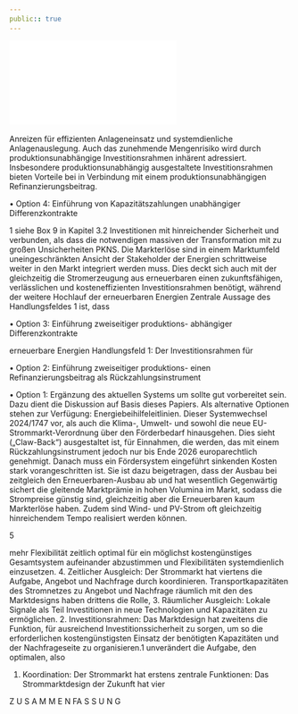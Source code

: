 ```yaml
---
public:: true
---
```

![./pages/page7.pdf](../assets/./pages/page7.pdf)




Anreizen für effizienten Anlageneinsatz und systemdienliche Anlagenauslegung. Auch das zunehmende Mengenrisiko wird durch produktionsunabhängige Investitionsrahmen inhärent adressiert.
Insbesondere produktionsunabhängig ausgestaltete Investitionsrahmen bieten Vorteile bei
in Verbindung mit einem produktionsunabhängigen Refinanzierungsbeitrag.

• Option 4: Einführung von Kapazitätszahlungen
unabhängiger Differenzkontrakte

1 siehe Box 9 in Kapitel 3.2
Investitionen mit hinreichender Sicherheit und
verbunden, als dass die notwendigen massiven
der Transformation mit zu großen Unsicherheiten
PKNS. Die Markterlöse sind in einem Marktumfeld
uneingeschränkten Ansicht der Stakeholder der
Energien schrittweise weiter in den Markt integriert werden muss. Dies deckt sich auch mit der
gleichzeitig die Stromerzeugung aus erneuerbaren
einen zukunftsfähigen, verlässlichen und kosteneffizienten Investitionsrahmen benötigt, während
der weitere Hochlauf der erneuerbaren Energien
Zentrale Aussage des Handlungsfeldes 1 ist, dass

• Option 3: Einführung zweiseitiger produktions-
abhängiger Differenzkontrakte

erneuerbare Energien
Handlungsfeld 1: Der Investitionsrahmen für

• Option 2: Einführung zweiseitiger produktions-
einen Refinanzierungsbeitrag als Rückzahlungsinstrument

• Option 1: Ergänzung des aktuellen Systems um
sollte gut vorbereitet sein. Dazu dient die Diskussion auf Basis dieses Papiers. Als alternative Optionen stehen zur Verfügung:
Energiebeihilfeleitlinien. Dieser Systemwechsel
2024/1747 vor, als auch die Klima-, Umwelt- und
sowohl die neue EU-Strommarkt-Verordnung
über den Förderbedarf hinausgehen. Dies sieht
(„Claw-Back“) ausgestaltet ist, für Einnahmen, die
werden, das mit einem Rückzahlungs­instrument
jedoch nur bis Ende 2026 europarechtlich genehmigt. Danach muss ein Fördersystem eingeführt
sinkenden Kosten stark vorangeschritten ist. Sie ist
dazu beigetragen, dass der Ausbau bei zeitgleich
den Erneuerbaren-Ausbau ab und hat wesentlich
Gegenwärtig sichert die gleitende Marktprämie
in hohen Volumina im Markt, sodass die Strompreise günstig sind, gleichzeitig aber die Erneuerbaren kaum Markterlöse haben.
Zudem sind Wind- und PV-Strom oft gleichzeitig
hinreichendem Tempo realisiert werden können.

5

mehr Flexibilität zeitlich optimal für ein möglichst kostengünstiges Gesamtsystem aufeinander abzustimmen und Flexibilitäten systemdienlich einzusetzen.
4. Zeitlicher Ausgleich: Der Strommarkt hat viertens die Aufgabe, Angebot und Nachfrage durch
koordinieren.
Transportkapazitäten des Stromnetzes zu
Angebot und Nachfrage räumlich mit den
des Marktdesigns haben drittens die Rolle,
3. Räumlicher Ausgleich: Lokale Signale als Teil
Investitionen in neue Technologien und Kapazitäten zu ermöglichen.
2. Investitionsrahmen: Das Marktdesign hat zweitens die Funktion, für ausreichend Investitionssicherheit zu sorgen, um so die erforderlichen
kostengünstigsten Einsatz der benötigten Kapazitäten und der Nachfrageseite zu organisieren.1
unverändert die Aufgabe, den optimalen, also
1. Koordination: Der Strommarkt hat erstens
zentrale Funktionen:
Das Strommarktdesign der Zukunft hat vier

Z U S A M M E N FA S S U N G
